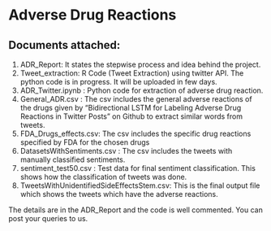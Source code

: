 # Adverse Drug Reactions

## Documents attached:
1. ADR_Report: It states the stepwise process and idea behind the project.
2. Tweet_extraction: R Code (Tweet Extraction) using twitter API. The python code is in progress. It will be uploaded in few days.
3. ADR_Twitter.ipynb : Python code for extraction of adverse drug reaction. 
4. General_ADR.csv : The csv includes the general adverse reactions of the drugs given by “Bidirectional LSTM for Labeling Adverse Drug Reactions in Twitter Posts” on Github to extract similar words from tweets.
5. FDA_Drugs_effects.csv: The csv includes the specific drug reactions specified by FDA for the chosen drugs
6. DatasetsWithSentiments.csv : The csv includes the tweets with manually classified sentiments.
7. sentiment_test50.csv : Test data for final sentiment classification. This shows how the classification of tweets was done.
8. TweetsWithUnidentifiedSideEffectsStem.csv: This is the final output file which shows the tweets which have the adverse reactions.

The details are in the ADR_Report and the code is well commented. You can post your queries to us.


